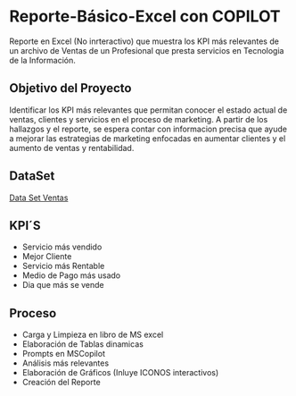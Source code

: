 # Reporte-Básico-Excel con COPILOT
Reporte en Excel (No inrteractivo)  que muestra los KPI más relevantes de un archivo de Ventas de un Profesional que presta servicios en Tecnologia de la Información. 

## Objetivo del Proyecto 
Identificar los KPI más relevantes que permitan conocer el estado actual de ventas, clientes y servicios en el proceso de marketing. A partir de los hallazgos y el reporte, se espera contar con informacion precisa que ayude a mejorar las estrategias de marketing enfocadas en aumentar clientes y el aumento de ventas y rentabilidad.

## DataSet

<a href=https://github.com/Eduardoksc/Reporte-Basico-Excel/blob/main/ejemplo_analisis_independiente.xlsx>Data Set Ventas</a>

## KPI´S

- Servicio más vendido 
- Mejor Cliente 
- Servicio más Rentable
- Medio de Pago más usado
- Dia que más se vende

## Proceso 

- Carga y Limpieza en libro de MS excel 
- Elaboración de Tablas dinamicas 
- Prompts en MSCopilot 
- Análisis más relevantes 
- Elaboración de Gráficos (Inluye ICONOS interactivos)
- Creación del Reporte 


